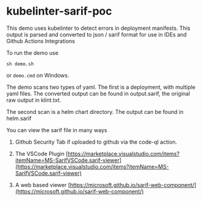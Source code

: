 # kubelinter-sarif-poc

This demo uses kubelinter to detect errors in deployment manifests.
This output is parsed and converted to json / sarif format for use in IDEs and Github Actions Integrations 

To run the demo use
```
sh demo.sh
```

or `demo.cmd` on Windows.

The demo scans two types of yaml.
The first is a deployment, with multiple yaml files.
The converted output can be found in output.sarif, the original raw output in klint.txt.


The second scan is a helm chart directory. The output can be found in helm.sarif 



You can view the sarif file in many ways

1. Github Security Tab if uploaded to github via the code-ql action. 

2. The VSCode Plugin [https://marketplace.visualstudio.com/items?itemName=MS-SarifVSCode.sarif-viewer](https://marketplace.visualstudio.com/items?itemName=MS-SarifVSCode.sarif-viewer)

3. A web based viewer  [https://microsoft.github.io/sarif-web-component/](https://microsoft.github.io/sarif-web-component/)
